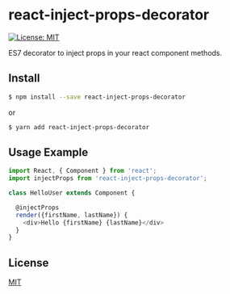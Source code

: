 # react-inject-props-decorator
[![License: MIT](https://img.shields.io/badge/License-MIT-yellow.svg)](https://opensource.org/licenses/MIT)

ES7 decorator to inject props in your react component methods.

## Install

```sh
$ npm install --save react-inject-props-decorator
```
or

```sh
$ yarn add react-inject-props-decorator
```

## Usage Example

```javascript
import React, { Component } from 'react';
import injectProps from 'react-inject-props-decorator';

class HelloUser extends Component {

  @injectProps
  render({firstName, lastName}) {
    <div>Hello {firstName} {lastName}</div>
  }
}
```
## License

[MIT](LICENSE)
